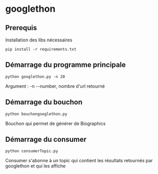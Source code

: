 # googlethon

## Prerequis
Installation des libs nécessaires

    pip install -r requirements.txt
    
## Démarrage du programme principale

    python googlethon.py -n 20

Argument :
    -n --number, nombre d'url retourné

## Démarrage du bouchon

    python bouchongooglethon.py
Bouchon qui permet de générer de Biographics

## Démarrage du consumer

    python consumerTopic.py
Consumer s'abonne à un topic qui contient les résultats retournés par googlethon et qui les affiche
    
    